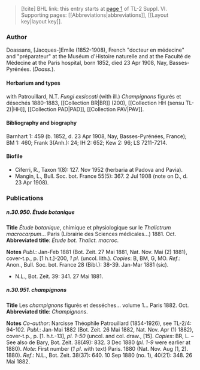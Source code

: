 > [!cite] BHL link: this entry starts at [page 1](https://www.biodiversitylibrary.org/item/103835#page/11/mode/1up) of TL-2 Suppl. VI.
> Supporting pages: [[Abbreviations|abbreviations]], [[Layout key|layout key]].

### Author

Doassans, \[Jacques-\]Emíle (1852-1908), French "docteur en médecine" and "préparateur" at the Muséum d'Histoire naturelle and at the Faculté de Médecine at the Paris hospital, born 1852, died 23 Apr 1908, Nay, Basses-Pyrénées. (*Doass.*).

#### Herbarium and types

with Patrouillard, N.T. *Fungi exsiccati* (with ill.) *Champignons* figurés et désechés 1880-1883, [[Collection BR|BR]] (200), [[Collection HH (sensu TL-2)|HH]], [[Collection PAD|PAD]], [[Collection PAV|PAV]].

#### Bibliography and biography

Barnhart 1: 459 (b. 1852, d. 23 Apr 1908, Nay, Basses-Pyrénées, France); BM 1: 460; Frank 3(Anh.): 24; IH 2: 652; Kew 2: 96; LS 7211-7214.

#### Biofile

- Ciferri, R., Taxon 1(8): 127. Nov 1952 (herbaria at Padova and Pavia).
- Mangin, L., Bull. Soc. bot. France 55(5): 367. 2 Jul 1908 (note on D., d. 23 Apr 1908).

### Publications

##### n.30.950. Étude botanique

**Title**
*Étude botanique*, chimique et physiologique sur le *Thalictrum macrocarpum*... Paris (Librairie des Sciences médicales...) 1881. Oct.
**Abbreviated title**: *Étude bot. Thalict. macroc.*

**Notes**
*Publ*.: Jan-Feb 1881 (Bot. Zeit. 27 Mai 1881, Nat. Nov. Mai (2) 1881), cover-t.p., p. \[1 h.t.\]-200, *1 pl*. (uncol. lith.). *Copies*: B, BM, G, MO.
*Ref*.: Anon., Bull. Soc. bot. France 28 (Bibl.): 38-39. Jan-Mar 1881 (sic).
- N.L., Bot. Zeit. 39: 341. 27 Mai 1881.

##### n.30.951. champignons

**Title**
Les *champignons* figurés et desséches... volume 1... Paris 1882. Oct.
**Abbreviated title**: *Champignons*.

**Notes**
*Co-author*: Narcisse Théophile Patrouillard (1854-1926), see TL-2/4: 94-102.
*Publ*.: Jan-Mai 1882 (Bot. Zeit. 26 Mai 1882, Nat. Nov. Apr (1) 1882), cover-t.p., p. \[1. h.t.-13\], *pl. 1-50* (uncol. and col. draw., \[15\]. *Copies*: BR, L. – See also de Bary, Bot. Zeit. 38(49): 832. 3 Dec 1880 (*pl. 1-9* were earlier at 1880).
*Note*: First number (*1 pl*. with text) Paris. 1880 (Nat. Nov. Aug (1, 2). 1880).
*Ref*.: N.L., Bot. Zeit. 38(37): 640. 10 Sep 1880 (no. 1), 40(21): 348. 26 Mai 1882.

